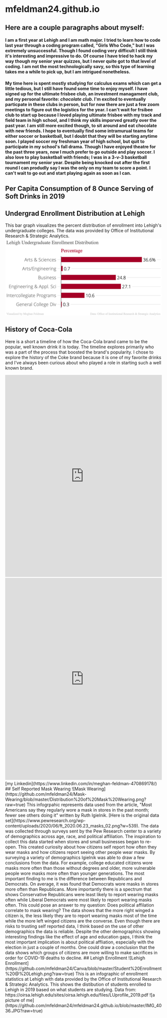 # mfeldman24.github.io

## Here are a couple paragraphs about myself: 
#### I am a first year at Lehigh and I am math major. I tried to learn how to code last year through a coding program called, "Girls Who Code," but I was extremely unsuccessful. Though I found coding very difficult I still think it's interesting and impressive to do. Of course I have tried to hack my way though my senior year quizzes, but I never quite got to that level of coding. I am not the most technologically savy, so this type of learning takes me a while to pick up, but I am intrigued nonetheless. 
#### My time here is spent mostly studying for calculus exams which can get a little tedious, but I still have found some time to enjoy myself. I have signed up for the ultimate frisbee club, an investment managament club, and my personal favorite: *chocolate club*. I'm excited to eventually particpate in these clubs in person, but for now there are just a few zoom meetings to figure out the logistics for the year. I can't wait for frsibee club to start up because I loved playing ultimate frisbee with my track and field team in high school, and I think my skills imporved greatly over the past year. I am still more excited though, to sit around and eat chocolate with new friends. I hope to eventually find some intramurual teams for either soccer or basketball, but I doubt that they will be starting anytime soon. I played soccer my freshman year of high school, but quit to participate in my school's fall drama. Though I have enjoyed theatre for the past three years, now I much prefer to go outside and play soccer. I also love to play basketball with friends; I was in a 3-v-3 basketball tournament my senior year. Despite being knocked out after the first round I can produdly say I was the only on my team to score a point. I can't wait to go out and start playing again as soon as I can.
## Per Capita Consumption of 8 Ounce Serving of Soft Drinks in 2019
## Undergrad Enrollment Distribution at Lehigh
This bar graph visualizes the percent distribution of enrollment into Lehigh's undergraduate colleges. The data was provided by Office of Institutional Research & Strategic Analytics.
![Lehigh Enrollment](https://github.com/mfeldman24/mfeldman24.github.io/blob/master/Lehigh_Undergraduate_Enrollment_Distribution_Percentage_chartbuilder.png?raw=true)
## History of Coca-Cola
Here is a short a timeline of how the Coca-Cola brand came to be the popular, well known drink it is today. The timeline explores primarily who was a part of the process that boosted the brand's popularity. I chose to explore the history of the Coke brand because it is one of my favorite drinks and I've always been curious about who played a role in starting such a well known brand.
<iframe src='https://cdn.knightlab.com/libs/timeline3/latest/embed/index.html?source=1od1GVlLbENPLHPNEhgUmXcIzJ36A0OwItXNbT0UXqjA&font=Default&lang=en&initial_zoom=2&height=650' width='100%' height='650' webkitallowfullscreen mozallowfullscreen allowfullscreen frameborder='0'></iframe>
<iframe src='https://cdn.knightlab.com/libs/timeline3/latest/embed/index.html?source=1AoMf3Jzalcd7Tvzq7dyfR1xNGOuWKAgq28dleyQ-41k&font=Default&lang=en&initial_zoom=2&height=650' width='100%' height='650' webkitallowfullscreen mozallowfullscreen allowfullscreen frameborder='0'></iframe>
[my Linkedin](https://www.linkedin.com/in/meghan-feldman-470869178/)
## Self Reported Mask Wearing
![Mask Wearing](https://github.com/mfeldman24/Mask-Wearing/blob/master/Distribution%20of%20Mask%20Wearing.png?raw=true)
This infogrpahic represents data used from the article, "Most Americans say they regularly wore a mask in stores in the past month; fewer see others doing it" written by Ruth Igielnik. [Here is the original data set](https://www.pewresearch.org/wp-content/uploads/2020/06/ft_2020.06.23_masks_02.png?w=539). The data was collected through surveys sent by the Pew Research center to a variety of demographics across age, race, and political affiliation. The inspiration to collect this data started when stores and small businesses began to re-open. This created curiosity about how citizens self report how often they wear masks and how citizens report seeing other people wear masks. By surveying a variety of demographics Igielnik was able to draw a few conclusions from the data. For example, college educated citizens wore masks more often than those without degrees and older, more vulnerable people wore masks more often than younger generations. 
The most important finding to me is the difference between Republicans and Democrats. On average, it was found that Democrats wore masks in stores more often than Republicans. More importantly there is a spectrum that shows Conservative Republicans were least likely to report wearing masks often while Liberal Democrats were most likely to report wearing masks often. This could pose an answer to my question: Does political affilation correlate to mask wearing? The data shows that the more right winged a citizen is, the less likely they are to report wearing masks most of the time while the more left winged citizens are the converse. Even though there are risks to trusting self reported data, I think based on the use of other demographics the data is reliable. Despite the other demographics showing interesting findings like the effect of age and education gaps, I think the most important implication is about political affliation, especially with the election in just a couple of months. One could draw a conclusion that the data shows which groups of citizens are more willing to make sacrifices in order for COVID-19 deaths to decline.
## Lehigh Enrollment
![Lehigh Enrollment](https://github.com/mfeldman24/Canva/blob/master/Student%20Enrollment%20@%20Lehigh.png?raw=true)
This is an infographic of enrollment statistics at Lehigh with data provided by the Office of Institutional Research & Strategic Analytics. This shows the distibution of students enrolled to Lehigh in 2019 based on what students are studying. Data from: https://oirsa.lehigh.edu/sites/oirsa.lehigh.edu/files/LUprofile_2019.pdf
![a picture of me](https://github.com/mfeldman24/mfeldman24.github.io/blob/master/IMG_4036.JPG?raw=true)

